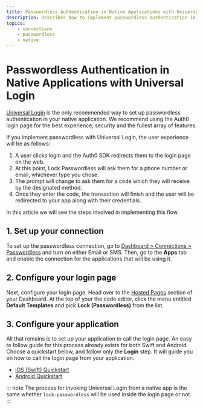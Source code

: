 ```yaml
---
title: Passwordless Authentication in Native Applications with Universal Login
description: Describes how to implement passwordless authentication in native applications, using Universal Login
topics:
    - connections
    - passwordless
    - native
---
```

# Passwordless Authentication in Native Applications with Universal Login

[Universal Login](/hosted-pages/login) is the only recommended way to set up passwordless authentication in your native application. We recommend using the Auth0 login page for the best experience, security and the fullest array of features.

If you implement passwordless with Universal Login, the user experience will be as follows:

1. A user clicks login and the Auth0 SDK redirects them to the login page on the web.
1. At this point, Lock Passwordless will ask them for a phone number or email, whichever type you chose.
1. The prompt will change to ask them for a code which they will receive by the designated method.
1. Once they enter the code, the transaction will finish and the user will be redirected to your app along with their credentials.

In this article we will see the steps involved in implementing this flow.

## 1. Set up your connection

To set up the passwordless connection, go to [Dashboard > Connections > Passwordless](${manage_url}/#/connections/passwordless) and turn on either Email or SMS. Then, go to the **Apps** tab and enable the connection for the applications that will be using it.

## 2. Configure your login page

Next, configure your login page. Head over to the [Hosted Pages](${manage_url}/#/login_page) section of your Dashboard. At the top of your the code editor, click the menu entitled **Default Templates** and pick **Lock (Passwordless)** from the list.

## 3. Configure your application

All that remains is to set up your application to call the login page. An easy to follow guide for this process already exists for both Swift and Android. Choose a quickstart below, and follow only the **Login** step. It will guide you on how to call the login page from your application.

* [iOS (Swift) Quickstart](/quickstart/native/ios-swift/00-login)
* [Android Quickstart](/quickstart/native/android/00-login)

::: note
The process for invoking Universal Login from a native app is the same whether `lock-passwordless` will be used inside the login page or not.
:::
